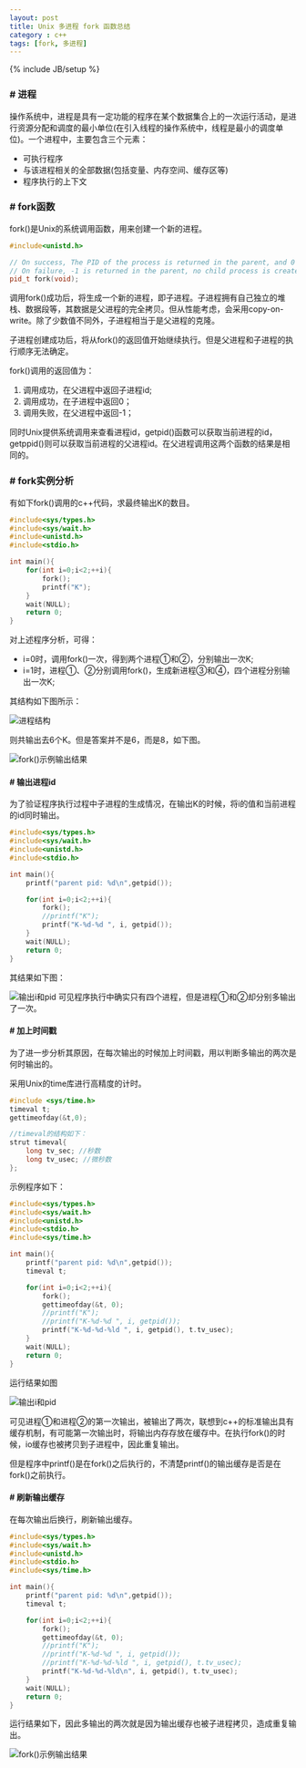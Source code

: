 ```yaml
---
layout: post
title: Unix 多进程 fork 函数总结
category : c++
tags: [fork, 多进程]
---
```

{% include JB/setup %}

### # 进程
操作系统中，进程是具有一定功能的程序在某个数据集合上的一次运行活动，是进行资源分配和调度的最小单位(在引入线程的操作系统中，线程是最小的调度单位)。一个进程中，主要包含三个元素：

 - 可执行程序
 - 与该进程相关的全部数据(包括变量、内存空间、缓存区等)
 - 程序执行的上下文

### # fork函数
fork()是Unix的系统调用函数，用来创建一个新的进程。

```c++
#include<unistd.h>

// On success, The PID of the process is returned in the parent, and 0 is returned in the child.
// On failure, -1 is returned in the parent, no child process is created, and errno is set appropriately.
pid_t fork(void);
```
调用fork()成功后，将生成一个新的进程，即子进程。子进程拥有自己独立的堆栈、数据段等，其数据是父进程的完全拷贝。但从性能考虑，会采用copy-on-write。除了少数值不同外，子进程相当于是父进程的克隆。

子进程创建成功后，将从fork()的返回值开始继续执行。但是父进程和子进程的执行顺序无法确定。

fork()调用的返回值为：

1. 调用成功，在父进程中返回子进程id;
2. 调用成功，在子进程中返回0；
3. 调用失败，在父进程中返回-1；

同时Unix提供系统调用来查看进程id，getpid()函数可以获取当前进程的id，getppid()则可以获取当前进程的父进程id。在父进程调用这两个函数的结果是相同的。

### # fork实例分析
有如下fork()调用的c++代码，求最终输出K的数目。

```c++
#include<sys/types.h>
#include<sys/wait.h>
#include<unistd.h>
#include<stdio.h>

int main(){
    for(int i=0;i<2;++i){
        fork();
        printf("K");
    }
    wait(NULL);
    return 0;
}
```
对上述程序分析，可得：

 - i=0时，调用fork()一次，得到两个进程①和②，分别输出一次K;
 - i=1时，进程①、②分别调用fork()，生成新进程③和④，四个进程分别输出一次K;

其结构如下图所示：

![进程结构](/attaches/c++/fork-processes.jpg)

则共输出去6个K。但是答案并不是6，而是8，如下图。

![fork()示例输出结果](/attaches/c++/fork-output-0.jpg)

#### # 输出进程id
为了验证程序执行过程中子进程的生成情况，在输出K的时候，将i的值和当前进程的id同时输出。

```c++
#include<sys/types.h>
#include<sys/wait.h>
#include<unistd.h>
#include<stdio.h>

int main(){
    printf("parent pid: %d\n",getpid());

    for(int i=0;i<2;++i){
        fork();
        //printf("K");
        printf("K-%d-%d ", i, getpid());
    }
    wait(NULL);
    return 0;
}
```
其结果如下图：

![输出i和pid](/attaches/c++/fork-output-1.jpg)
可见程序执行中确实只有四个进程，但是进程①和②却分别多输出了一次。

#### # 加上时间戳
为了进一步分析其原因，在每次输出的时候加上时间戳，用以判断多输出的两次是何时输出的。

采用Unix的time库进行高精度的计时。

```c++
#include <sys/time.h>
timeval t;
gettimeofday(&t,0);

//timeval的结构如下：
strut timeval{
    long tv_sec; //秒数
    long tv_usec; //微秒数
};
```
示例程序如下：

```c++
#include<sys/types.h>
#include<sys/wait.h>
#include<unistd.h>
#include<stdio.h>
#include<sys/time.h>

int main(){
    printf("parent pid: %d\n",getpid());
    timeval t;

    for(int i=0;i<2;++i){
        fork();
        gettimeofday(&t, 0);
        //printf("K");
        //printf("K-%d-%d ", i, getpid());
        printf("K-%d-%d-%ld ", i, getpid(), t.tv_usec);
    }
    wait(NULL);
    return 0;
}
```
运行结果如图

![输出i和pid](/attaches/c++/fork-output-2.jpg)

可见进程①和进程②的第一次输出，被输出了两次，联想到c++的标准输出具有缓存机制，有可能第一次输出时，将输出内存存放在缓存中。在执行fork()的时候，io缓存也被拷贝到子进程中，因此重复输出。

但是程序中printf()是在fork()之后执行的，不清楚printf()的输出缓存是否是在fork()之前执行。

#### # 刷新输出缓存
在每次输出后换行，刷新输出缓存。

```c++
#include<sys/types.h>
#include<sys/wait.h>
#include<unistd.h>
#include<stdio.h>
#include<sys/time.h>

int main(){
    printf("parent pid: %d\n",getpid());
    timeval t;

    for(int i=0;i<2;++i){
        fork();
        gettimeofday(&t, 0);
        //printf("K");
        //printf("K-%d-%d ", i, getpid());
        //printf("K-%d-%d-%ld ", i, getpid(), t.tv_usec);
        printf("K-%d-%d-%ld\n", i, getpid(), t.tv_usec);
    }
    wait(NULL);
    return 0;
}
```
运行结果如下，因此多输出的两次就是因为输出缓存也被子进程拷贝，造成重复输出。

![fork()示例输出结果](/attaches/c++/fork-output-3.jpg)
